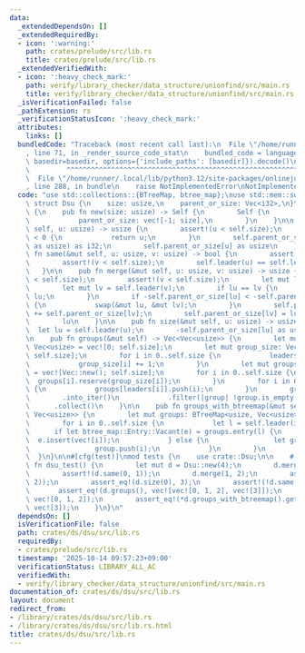 ```yaml
---
data:
  _extendedDependsOn: []
  _extendedRequiredBy:
  - icon: ':warning:'
    path: crates/prelude/src/lib.rs
    title: crates/prelude/src/lib.rs
  _extendedVerifiedWith:
  - icon: ':heavy_check_mark:'
    path: verify/library_checker/data_structure/unionfind/src/main.rs
    title: verify/library_checker/data_structure/unionfind/src/main.rs
  _isVerificationFailed: false
  _pathExtension: rs
  _verificationStatusIcon: ':heavy_check_mark:'
  attributes:
    links: []
  bundledCode: "Traceback (most recent call last):\n  File \"/home/runner/.local/lib/python3.12/site-packages/onlinejudge_verify/documentation/build.py\"\
    , line 71, in _render_source_code_stat\n    bundled_code = language.bundle(stat.path,\
    \ basedir=basedir, options={'include_paths': [basedir]}).decode()\n          \
    \         ^^^^^^^^^^^^^^^^^^^^^^^^^^^^^^^^^^^^^^^^^^^^^^^^^^^^^^^^^^^^^^^^^^^^^^^^^^^^^^^^^\n\
    \  File \"/home/runner/.local/lib/python3.12/site-packages/onlinejudge_verify/languages/rust.py\"\
    , line 288, in bundle\n    raise NotImplementedError\nNotImplementedError\n"
  code: "use std::collections::{BTreeMap, btree_map};\nuse std::mem::swap;\n\npub\
    \ struct Dsu {\n    size: usize,\n    parent_or_size: Vec<i32>,\n}\n\nimpl Dsu\
    \ {\n    pub fn new(size: usize) -> Self {\n        Self {\n            size,\n\
    \            parent_or_size: vec![-1; size],\n        }\n    }\n\n    pub fn leader(&mut\
    \ self, u: usize) -> usize {\n        assert!(u < self.size);\n        if self.parent_or_size[u]\
    \ < 0 {\n            return u;\n        }\n        self.parent_or_size[u] = self.leader(self.parent_or_size[u]\
    \ as usize) as i32;\n        self.parent_or_size[u] as usize\n    }\n\n    pub\
    \ fn same(&mut self, u: usize, v: usize) -> bool {\n        assert!(u < self.size);\n\
    \        assert!(v < self.size);\n        self.leader(u) == self.leader(v)\n \
    \   }\n\n    pub fn merge(&mut self, u: usize, v: usize) -> usize {\n        assert!(u\
    \ < self.size);\n        assert!(v < self.size);\n        let mut lu = self.leader(u);\n\
    \        let mut lv = self.leader(v);\n        if lu == lv {\n            return\
    \ lu;\n        }\n        if -self.parent_or_size[lu] < -self.parent_or_size[lv]\
    \ {\n            swap(&mut lu, &mut lv);\n        }\n        self.parent_or_size[lu]\
    \ += self.parent_or_size[lv];\n        self.parent_or_size[lv] = lu as i32;\n\
    \        lu\n    }\n\n    pub fn size(&mut self, u: usize) -> usize {\n      \
    \  let lu = self.leader(u);\n        -self.parent_or_size[lu] as usize\n    }\n\
    \n    pub fn groups(&mut self) -> Vec<Vec<usize>> {\n        let mut leaders:\
    \ Vec<usize> = vec![0; self.size];\n        let mut group_size: Vec<usize> = vec![0;\
    \ self.size];\n        for i in 0..self.size {\n            leaders[i] = self.leader(i);\n\
    \            group_size[i] += 1;\n        }\n        let mut groups: Vec<Vec<usize>>\
    \ = vec![Vec::new(); self.size];\n        for i in 0..self.size {\n          \
    \  groups[i].reserve(group_size[i]);\n        }\n        for i in 0..self.size\
    \ {\n            groups[leaders[i]].push(i);\n        }\n        groups\n    \
    \        .into_iter()\n            .filter(|group| !group.is_empty())\n      \
    \      .collect()\n    }\n\n    pub fn groups_with_btreemap(&mut self) -> BTreeMap<usize,\
    \ Vec<usize>> {\n        let mut groups: BTreeMap<usize, Vec<usize>> = BTreeMap::new();\n\
    \        for i in 0..self.size {\n            let l = self.leader(i);\n      \
    \      if let btree_map::Entry::Vacant(e) = groups.entry(l) {\n              \
    \  e.insert(vec![i]);\n            } else {\n                let group = groups.get_mut(&l).unwrap();\n\
    \                group.push(i);\n            }\n        }\n        groups\n  \
    \  }\n}\n\n#[cfg(test)]\nmod tests {\n    use crate::Dsu;\n\n    #[test]\n   \
    \ fn dsu_test() {\n        let mut d = Dsu::new(4);\n        d.merge(0, 1);\n\
    \        assert!(d.same(0, 1));\n        d.merge(1, 2);\n        assert!(d.same(0,\
    \ 2));\n        assert_eq!(d.size(0), 3);\n        assert!(!d.same(0, 3));\n \
    \       assert_eq!(d.groups(), vec![vec![0, 1, 2], vec![3]]);\n        assert_eq!(*d.groups_with_btreemap().get(&0).unwrap(),\
    \ vec![0, 1, 2]);\n        assert_eq!(*d.groups_with_btreemap().get(&3).unwrap(),\
    \ vec![3]);\n    }\n}\n"
  dependsOn: []
  isVerificationFile: false
  path: crates/ds/dsu/src/lib.rs
  requiredBy:
  - crates/prelude/src/lib.rs
  timestamp: '2025-10-14 09:57:23+09:00'
  verificationStatus: LIBRARY_ALL_AC
  verifiedWith:
  - verify/library_checker/data_structure/unionfind/src/main.rs
documentation_of: crates/ds/dsu/src/lib.rs
layout: document
redirect_from:
- /library/crates/ds/dsu/src/lib.rs
- /library/crates/ds/dsu/src/lib.rs.html
title: crates/ds/dsu/src/lib.rs
---
```

